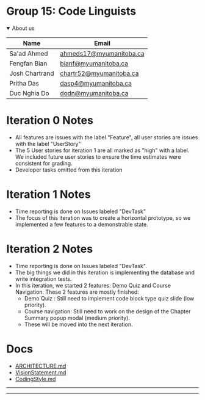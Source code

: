 # Group 15: Code Linguists

<details open>
<summary>About us</summary>

| Name | Email |
| ------ | ------ |
|   Sa'ad Ahmed     |     ahmeds17@myumanitoba.ca   |
|     Fengfan Bian   |     bianf@myumanitoba.ca   |
|   Josh Chartrand    |    chartr52@myumanitoba.ca   |
|    Pritha Das   |    dasp4@myumanitoba.ca  |
|   Duc Nghia Do   |     dodn@myumanitoba.ca   |

</details>

# Iteration 0 Notes
- All features are issues with the label "Feature", all user stories are issues with the label "UserStory"
- The 5 User stories for iteration 1 are all marked as "high" with a label. We included future user stories to ensure the time estimates were consistent for grading.
- Developer tasks omitted from this iteration

# Iteration 1 Notes
- Time reporting is done on Issues labeled "DevTask"
- The focus of this iteration was to create a horizontal prototype, so we implemented a few features to a demonstrable state.

# Iteration 2 Notes
- Time reporting is done on Issues labeled "DevTask".
- The big things we did in this iteration is implementing the database and write integration tests.
- In this iteration, we started 2 features: Demo Quiz and Course Navigation. These 2 features are mostly finished:
    + Demo Quiz : Still need to implement code block type quiz slide (low priority).
    + Course navigation: Still need to work on the design of the Chapter Summary popup modal (medium priority).
    + These will be moved into the next iteration.

# Docs
 - [ARCHITECTURE.md](Docs/ARCHITECTURE.md)
 - [VisionStatement.md](Docs/VisionStatement.md)
 - [CodingStyle.md](Docs/CodingStyle.md)
- - -
- - -
<br>
